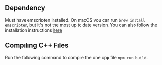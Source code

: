 ## Dependency

Must have emscripten installed. On macOS you can run `brew install emscripten`, but it's not the most up to date version. You can also follow the installation instructions [here](https://emscripten.org/docs/getting_started/downloads.html)

## Compiling C++ Files

Run the following command to compile the one cpp file `npm run build`.
